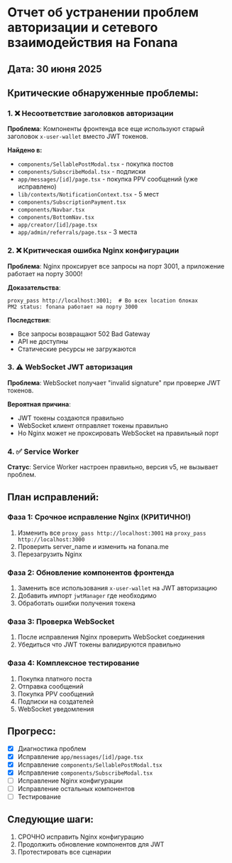 # Отчет об устранении проблем авторизации и сетевого взаимодействия на Fonana

## Дата: 30 июня 2025

## Критические обнаруженные проблемы:

### 1. ❌ Несоответствие заголовков авторизации
**Проблема**: Компоненты фронтенда все еще используют старый заголовок `x-user-wallet` вместо JWT токенов.

**Найдено в:**
- `components/SellablePostModal.tsx` - покупка постов
- `components/SubscribeModal.tsx` - подписки
- `app/messages/[id]/page.tsx` - покупка PPV сообщений (уже исправлено)
- `lib/contexts/NotificationContext.tsx` - 5 мест
- `components/SubscriptionPayment.tsx`
- `components/Navbar.tsx`
- `components/BottomNav.tsx`
- `app/creator/[id]/page.tsx`
- `app/admin/referrals/page.tsx` - 3 места

### 2. ❌ Критическая ошибка Nginx конфигурации
**Проблема**: Nginx проксирует все запросы на порт 3001, а приложение работает на порту 3000!

**Доказательства**:
```
proxy_pass http://localhost:3001;  # Во всех location блоках
PM2 status: fonana работает на порту 3000
```

**Последствия**: 
- Все запросы возвращают 502 Bad Gateway
- API не доступны
- Статические ресурсы не загружаются

### 3. ⚠️ WebSocket JWT авторизация
**Проблема**: WebSocket получает "invalid signature" при проверке JWT токенов.

**Вероятная причина**: 
- JWT токены создаются правильно
- WebSocket клиент отправляет токены правильно
- Но Nginx может не проксировать WebSocket на правильный порт

### 4. ✅ Service Worker
**Статус**: Service Worker настроен правильно, версия v5, не вызывает проблем.

## План исправлений:

### Фаза 1: Срочное исправление Nginx (КРИТИЧНО!)
1. Изменить все `proxy_pass http://localhost:3001` на `proxy_pass http://localhost:3000`
2. Проверить server_name и изменить на fonana.me
3. Перезагрузить Nginx

### Фаза 2: Обновление компонентов фронтенда
1. Заменить все использования `x-user-wallet` на JWT авторизацию
2. Добавить импорт `jwtManager` где необходимо
3. Обработать ошибки получения токена

### Фаза 3: Проверка WebSocket
1. После исправления Nginx проверить WebSocket соединения
2. Убедиться что JWT токены валидируются правильно

### Фаза 4: Комплексное тестирование
1. Покупка платного поста
2. Отправка сообщений
3. Покупка PPV сообщений
4. Подписки на создателей
5. WebSocket уведомления

## Прогресс:
- [x] Диагностика проблем
- [x] Исправление `app/messages/[id]/page.tsx`
- [x] Исправление `components/SellablePostModal.tsx`
- [x] Исправление `components/SubscribeModal.tsx`
- [ ] Исправление Nginx конфигурации
- [ ] Исправление остальных компонентов
- [ ] Тестирование

## Следующие шаги:
1. СРОЧНО исправить Nginx конфигурацию
2. Продолжить обновление компонентов для JWT
3. Протестировать все сценарии 